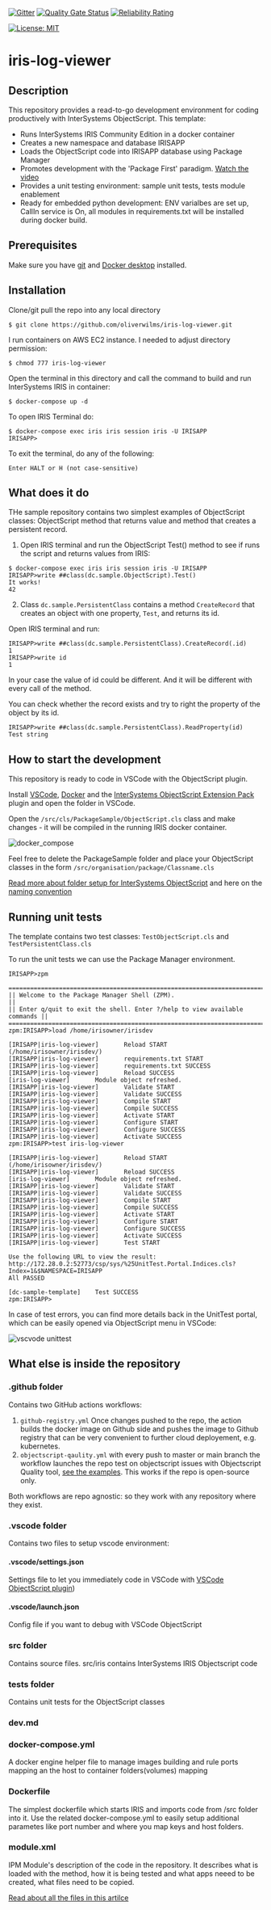  [![Gitter](https://img.shields.io/badge/Available%20on-Intersystems%20Open%20Exchange-00b2a9.svg)](https://openexchange.intersystems.com/package/intersystems-iris-dev-template)
 [![Quality Gate Status](https://community.objectscriptquality.com/api/project_badges/measure?project=intersystems_iris_community%2Fintersystems-iris-dev-template&metric=alert_status)](https://community.objectscriptquality.com/dashboard?id=intersystems_iris_community%2Fintersystems-iris-dev-template)
 [![Reliability Rating](https://community.objectscriptquality.com/api/project_badges/measure?project=intersystems_iris_community%2Fintersystems-iris-dev-template&metric=reliability_rating)](https://community.objectscriptquality.com/dashboard?id=intersystems_iris_community%2Fintersystems-iris-dev-template)

[![License: MIT](https://img.shields.io/badge/License-MIT-blue.svg?style=flat&logo=AdGuard)](LICENSE)
# iris-log-viewer

## Description
This repository provides a read-to-go development environment for coding productively with InterSystems ObjectScript. This template:
* Runs InterSystems IRIS Community Edition in a docker container
* Creates a new namespace and database IRISAPP
* Loads the ObjectScript code into IRISAPP database using Package Manager 
* Promotes development with the 'Package First' paradigm. [Watch the video](https://www.youtube.com/watch?v=havPyPbUj1I)
* Provides a unit testing environment: sample unit tests, tests module enablement
* Ready for embedded python development: ENV varialbes are set up, CallIn service is On, all modules in requirements.txt will be installed during docker build.

## Prerequisites
Make sure you have [git](https://git-scm.com/book/en/v2/Getting-Started-Installing-Git) and [Docker desktop](https://www.docker.com/products/docker-desktop) installed.

## Installation 

Clone/git pull the repo into any local directory

```
$ git clone https://github.com/oliverwilms/iris-log-viewer.git
```

I run containers on AWS EC2 instance. I needed to adjust directory permission:

```
$ chmod 777 iris-log-viewer
```

Open the terminal in this directory and call the command to build and run InterSystems IRIS in container:

```
$ docker-compose up -d
```

To open IRIS Terminal do:

```
$ docker-compose exec iris iris session iris -U IRISAPP
IRISAPP>
```

To exit the terminal, do any of the following:

```
Enter HALT or H (not case-sensitive)
```

## What does it do
THe sample repository contains two simplest examples of ObjectScript classes: ObjectScript method that returns value and method that creates a persistent record.

1. Open IRIS terminal and run the ObjectScript Test() method to see if runs the script and returns values from IRIS:

```
$ docker-compose exec iris iris session iris -U IRISAPP
IRISAPP>write ##class(dc.sample.ObjectScript).Test()
It works!
42
```



2. Class `dc.sample.PersistentClass` contains a method `CreateRecord` that creates an object with one property, `Test`, and returns its id.

Open IRIS terminal and run:

```
IRISAPP>write ##class(dc.sample.PersistentClass).CreateRecord(.id)
1
IRISAPP>write id
1
```

In your case the value of id could be different. And it will be different with every call of the method.

You can check whether the record exists and try to right the property of the object by its id.

```
IRISAPP>write ##class(dc.sample.PersistentClass).ReadProperty(id)
Test string
```

## How to start the development

This repository is ready to code in VSCode with the ObjectScript plugin.

Install [VSCode](https://code.visualstudio.com/), [Docker](https://marketplace.visualstudio.com/items?itemName=ms-azuretools.vscode-docker) and the [InterSystems ObjectScript Extension Pack](https://marketplace.visualstudio.com/items?itemName=intersystems-community.objectscript-pack) plugin and open the folder in VSCode.

Open the `/src/cls/PackageSample/ObjectScript.cls` class and make changes - it will be compiled in the running IRIS docker container.

![docker_compose](https://user-images.githubusercontent.com/2781759/76656929-0f2e5700-6547-11ea-9cc9-486a5641c51d.gif)

Feel free to delete the PackageSample folder and place your ObjectScript classes in the form
`/src/organisation/package/Classname.cls`

[Read more about folder setup for InterSystems ObjectScript](https://community.intersystems.com/post/simplified-objectscript-source-folder-structure-package-manager) and here on the [naming convention](https://community.intersystems.com/post/naming-convention-objectscript-packages-classes-and-package-manager-modules-names)

## Running unit tests

The template contains two test classes: `TestObjectScript.cls` and `TestPersistentClass.cls `

To run the unit tests we can use the Package Manager environment.

```
IRISAPP>zpm

=============================================================================
|| Welcome to the Package Manager Shell (ZPM).                             ||
|| Enter q/quit to exit the shell. Enter ?/help to view available commands ||
=============================================================================
zpm:IRISAPP>load /home/irisowner/irisdev

[IRISAPP|iris-log-viewer]       Reload START (/home/irisowner/irisdev/)
[IRISAPP|iris-log-viewer]       requirements.txt START
[IRISAPP|iris-log-viewer]       requirements.txt SUCCESS
[IRISAPP|iris-log-viewer]       Reload SUCCESS
[iris-log-viewer]       Module object refreshed.
[IRISAPP|iris-log-viewer]       Validate START
[IRISAPP|iris-log-viewer]       Validate SUCCESS
[IRISAPP|iris-log-viewer]       Compile START
[IRISAPP|iris-log-viewer]       Compile SUCCESS
[IRISAPP|iris-log-viewer]       Activate START
[IRISAPP|iris-log-viewer]       Configure START
[IRISAPP|iris-log-viewer]       Configure SUCCESS
[IRISAPP|iris-log-viewer]       Activate SUCCESS
zpm:IRISAPP>test iris-log-viewer

[IRISAPP|iris-log-viewer]       Reload START (/home/irisowner/irisdev/)
[IRISAPP|iris-log-viewer]       Reload SUCCESS
[iris-log-viewer]       Module object refreshed.
[IRISAPP|iris-log-viewer]       Validate START
[IRISAPP|iris-log-viewer]       Validate SUCCESS
[IRISAPP|iris-log-viewer]       Compile START
[IRISAPP|iris-log-viewer]       Compile SUCCESS
[IRISAPP|iris-log-viewer]       Activate START
[IRISAPP|iris-log-viewer]       Configure START
[IRISAPP|iris-log-viewer]       Configure SUCCESS
[IRISAPP|iris-log-viewer]       Activate SUCCESS
[IRISAPP|iris-log-viewer]       Test START

Use the following URL to view the result:
http://172.28.0.2:52773/csp/sys/%25UnitTest.Portal.Indices.cls?Index=1&$NAMESPACE=IRISAPP
All PASSED

[dc-sample-template]    Test SUCCESS
zpm:IRISAPP>
```

In case of test errors, you can find more details back in the UnitTest portal, which can be easily opened via ObjectScript menu in VSCode:

![vscvode unittest](https://user-images.githubusercontent.com/2781759/152678943-7d9d9696-e26a-449f-b1d7-f924528c8e3a.png)

## What else is inside the repository

### .github folder

Contains two GitHub actions workflows: 
1. `github-registry.yml` 
    Once changes pushed to the repo, the action builds the docker image on Github side and pushes the image to Github registry that can be very convenient to further cloud deployement, e.g. kubernetes.
2. `objectscript-qaulity.yml`
    with every push to master or main branch the workflow launches the repo test on objectscript issues with Objectscript Quality tool, [see the examples](https://community.objectscriptquality.com/projects?sort=-analysis_date). This works if the repo is open-source only.

Both workflows are repo agnostic: so they work with any repository where they exist.

### .vscode folder
Contains two files to setup vscode environment:

#### .vscode/settings.json

Settings file to let you immediately code in VSCode with [VSCode ObjectScript plugin](https://marketplace.visualstudio.com/items?itemName=daimor.vscode-objectscript))

#### .vscode/launch.json

Config file if you want to debug with VSCode ObjectScript

### src folder

Contains source files.
src/iris contains InterSystems IRIS Objectscript code

### tests folder
Contains unit tests for the ObjectScript classes

### dev.md

### docker-compose.yml

A docker engine helper file to manage images building and rule ports mapping an the host to container folders(volumes) mapping

### Dockerfile

The simplest dockerfile which starts IRIS and imports code from /src folder into it.
Use the related docker-compose.yml to easily setup additional parametes like port number and where you map keys and host folders.

### module.xml

IPM Module's description of the code in the repository.
It describes what is loaded with the method, how it is being tested and what apps neeed to be created, what files need to be copied.

[Read about all the files in this artilce](https://community.intersystems.com/post/dockerfile-and-friends-or-how-run-and-collaborate-objectscript-projects-intersystems-iris)
